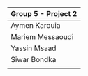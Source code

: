 | Group 5 - Project 2      |
|--------------------------|
| Aymen Karouia  |
| Mariem Messaoudi  |
| Yassin Msaad  |
| Siwar Bondka  |
|  |
